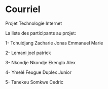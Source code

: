 # Courriel
Projet Technologie Internet


La liste des participants au projet:

1- Tchuidjang Zacharie Jonas Emmanuel Marie

2- Lemani joel patrick

3- Nkondje Nkondje Ekenglo Alex

4- Ymelé Feugue Duplex Junior

5- Tanekeu Somkwe Cedric
